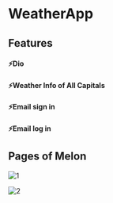 # WeatherApp
 

## Features

#### ⚡Dio
#### ⚡Weather Info of All Capitals
#### ⚡Email sign in
#### ⚡Email log in


## Pages of Melon

![1](https://user-images.githubusercontent.com/96086932/234418495-59a2b271-fa2a-4344-a1c4-30d4462ad14a.png)

![2](https://user-images.githubusercontent.com/96086932/234418499-15a5738b-9493-4a8e-b309-ea368e2783d4.png)
